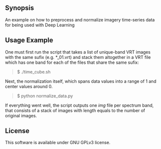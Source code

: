 ## Synopsis

An example on how to preprocess and normalize imagery time-series data for being used with Deep Learning

## Usage Example

One must first run the script that takes a list of unique-band VRT images with the same sufix (e.g. \*\_01.vrt) and stack them altogether in a VRT file which has one band for each of the files that share the same sufix:

>$ ./time_cube.sh

Next, the normalization itself, which spans data values into a range of 1 and center values around 0.

>$ python normalize_data.py

If everything went well, the script outputs one *img* file per spectrum band, that consists of a stack of images with length equals to the number of original images.

## License

This software is available under GNU GPLv3 license.
